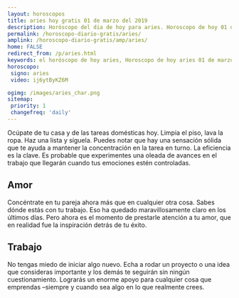 ```yaml
---
layout: horoscopos
title: aries hoy gratis 01 de marzo del 2019 
description: Horóscopo del dia de hoy para aries. Horoscopo de hoy 01 de marzo del 2019. Las predicciones de amor, trabajo, vida personal gratis.
permalink: /horoscopo-diario-gratis/aries/
amplink: /horoscopo-diario-gratis/amp/aries/
home: FALSE
redirect_from: /p/aries.html
keywords: el horóscopo de hoy aries, Horoscopo de hoy aries 01 de marzo del 2019,horóscopo del día,horoscopo del dia de hoy,horoscopo de hoy,horoscopo de hoy aries,aries hoy,signos zodiacales,horóscopo de hoy,horoscopos de hoy,horoscopo aries hoy,horoscopo de aries de hoy,horóscopo de hoy aries,horoscopos,aries de hoy,los horoscopos de hoy,aries de hoy,aries 01 de marzo del 2019,signos zodiacales 2019, el horoscopo de hoy
horoscopo:
 signo: aries
 video: ij6ytByKZ6M

ogimg: /images/aries_char.png
sitemap:
 priority: 1
 changefreq: 'daily'
---
```



Ocúpate de tu casa y de las tareas domésticas hoy. Limpia el piso, lava la ropa. Haz una lista y síguela. Puedes notar que hay una sensación sólida que te ayuda a mantener la concentración en la tarea en turno. La eficiencia es la clave. Es probable que experimentes una oleada de avances en el trabajo que llegarán cuando tus emociones estén controladas.

## Amor

Concéntrate en tu pareja ahora más que en cualquier otra cosa. Sabes dónde estás con tu trabajo. Eso ha quedado maravillosamente claro en los últimos días. Pero ahora es el momento de prestarle atención a tu amor, que en realidad fue la inspiración detrás de tu éxito.

## Trabajo

No tengas miedo de iniciar algo nuevo. Echa a rodar un proyecto o una idea que consideras importante y los demás te seguirán sin ningún cuestionamiento. Lograrás un enorme apoyo para cualquier cosa que emprendas –siempre y cuando sea algo en lo que realmente crees.
